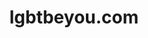 ---
key: project

title: lgbtbeyou.com
url: https://beyou-beta.netlify.app/
img:
  url: "/images/beyouProject.png"
  alt: Screenshot du site beyou
tags: ["Design", "Développement"]
text: BeYou est une communauté active et bienveillante qui à pour objectif principale le soutient et l'accompagnement des membres. La communauté principalement active sur la platforme discord.
---